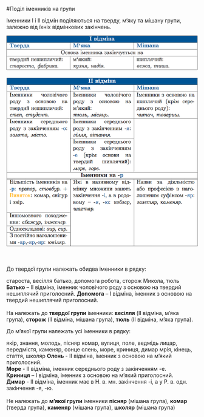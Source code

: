 #Поділ іменників на групи

Iменники I i II вiдмiн подiляються на тверду, м‘яку та мiшану групи, залежно вiд їхнiх вiдмiнкових закiнчень.


<div class="center">
<img src="../pics/5/10.png" width="700px" class="center"/>
</div>
<br>

<div class="center">
<img src="../pics/5/11.png" width="700px" class="center"/>
</div>
<br>


<br>
<quiz correctLabel="correct" incorrectLabel="incorrect" checkLabel="check">
<question text="">
       <p>До твердої групи належать обидва іменники в рядку:</p>
           <answer>староста, весілля</answer>
           <answer correct>батько, допомога</answer>
           <answer> робота, сторож</answer>
           <answer> Микола, тюль</answer>
<explanation>
<b>Батько</b> – II відміна, іменник чоловічого роду з основою на твердий нешиплячий приголосний.
<b>Допомога</b> – I відміна, іменник з основою на твердий нешиплячий приголосний.<br>
<br>
На належать до <b>твердої групи</b> іменники: <b>весілля</b> (II відміна, м’яка група), <b>сторож</b> (II відміна, мішана група), <b>тюль</b> (II відміна, м’яка група).       
</explanation>
    </question>


<br>
<quiz correctLabel="correct" incorrectLabel="incorrect" checkLabel="check">
<question text="">
       <p>До м’якої групи належать усі іменники в рядку:</p>
           <answer>якір, знання, молодь, пісняр</answer>
           <answer>комар, вулиця, поле, ведмідь </answer>
           <answer>лицар, передмістя, каменяр, сонце</answer>
           <answer correct>олень, море, криниця, димар</answer>
           <answer> мрія, кінець, стаття, школяр</answer>
      <explanation>
<b>Олень</b> - II відміна, іменник з основою на м’який приголосний. <br>
<b>Море</b> - II відміна, іменник середнього роду з закінченням -е. <br>
<b>Криниця</b> – I відміна, іменник з основою на м’який приголосний. <br>
<b>Димар</b> - II відміна, іменник має в Н. в. мн. закінчення -і, а у Р. в. одн. закінчення -я, -ю.<br>
<br>
Не належать до <b>м’якої групи</b> іменники <b>пісняр</b> (мішана група), <b>комар</b> (тверда група), <b>каменяр</b> (мішана група), <b>школяр</b> (мішана група)       
</explanation>
</question>
</quiz>

